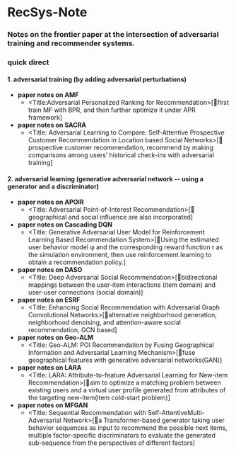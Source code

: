# RecSys-Note
### Notes on the frontier paper at the intersection of adversarial training and recommender systems.
### quick direct
#### 1. adversarial training (by adding adversarial perturbations)
- **paper notes on AMF** 
  - <Title:Adversarial Personalized Ranking for Recommendation>[🌟first train MF with BPR, and then further optimize it under APR framework]
- **paper notes on SACRA**
  - <Title: Adversarial Learning to Compare: Self-Attentive Prospective Customer Recommendation in Location based Social Networks>[🌟prospective customer recommendation, recommend by making comparisons among users’ historical check-ins with adversarial training]

#### 2. adversarial learning (generative adversarial network -- using a generator and a discriminator)
- **paper notes on APOIR** 
  - <Title: Adversarial Point-of-Interest Recommendation>[🌟geographical and social influence are also incorporated]
- **paper notes on Cascading DQN** 
  - <Title: Generative Adversarial User Model for Reinforcement Learning Based Recommendation System>[🌟Using the estimated user behavior model φ and the corresponding reward function r as the simulation environment, then use reinforcement learning to obtain a recommendation policy.]
- **paper notes on DASO** 
  - <Title: Deep Adversarial Social Recommendation>[🌟bidirectional mappings between the user-item interactions (item domain) and user-user connections (social domain)]
- **paper notes on ESRF** 
  - <Title: Enhancing Social Recommendation with Adversarial Graph Convolutional Networks>[🌟alternative neighborhood generation, neighborhood denoising, and attention-aware social recommendation, GCN based]
- **paper notes on Geo-ALM**
  - <Title: Geo-ALM: POI Recommendation by Fusing Geographical Information and Adversarial Learning Mechanism>[🌟fuse geographical features with generative adversarial networks(GAN)]
- **paper notes on LARA**
  - <Title: LARA: Attribute-to-feature Adversarial Learning for New-item Recommendation>[🌟aim to optimize a matching problem between existing users and a virtual user profile generated from attributes of the targeting new-item(item cold-start problem)]
- **paper notes on MFGAN**
  - <Title: Sequential Recommendation with Self-AttentiveMulti-Adversarial Network>[🌟a Transformer-based generator taking user behavior sequences as input to recommend the possible next items, multiple factor-specific discriminators to evaluate the generated sub-sequence from the perspectives of different factors]

